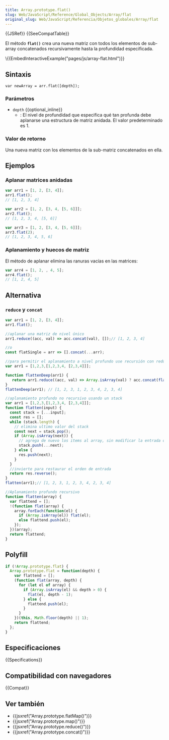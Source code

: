 ```yaml
---
title: Array.prototype.flat()
slug: Web/JavaScript/Reference/Global_Objects/Array/flat
original_slug: Web/JavaScript/Referencia/Objetos_globales/Array/flat
---
```


{{JSRef}} {{SeeCompatTable}}

El método **`flat()`** crea una nueva matriz con todos los elementos de sub-array concatenados recursivamente hasta la profundidad especificada.

\\{{EmbedInteractiveExample("pages/js/array-flat.html")}}

## Sintaxis

```
var newArray = arr.flat([depth]);
```

### Parámetros

- `depth` {{optional_inline}}
  - : El nivel de profundidad que especifica qué tan profunda debe aplanarse una estructura de matriz anidada. El valor predeterminado es 1.

### Valor de retorno

Una nueva matriz con los elementos de la sub-matriz concatenados en ella.

## Ejemplos

### Aplanar matrices anidadas

```js
var arr1 = [1, 2, [3, 4]];
arr1.flat();
// [1, 2, 3, 4]

var arr2 = [1, 2, [3, 4, [5, 6]]];
arr2.flat();
// [1, 2, 3, 4, [5, 6]]

var arr3 = [1, 2, [3, 4, [5, 6]]];
arr3.flat(2);
// [1, 2, 3, 4, 5, 6]
```

### Aplanamiento y huecos de matriz

El método de aplanar elimina las ranuras vacías en las matrices:

```js
var arr4 = [1, 2, , 4, 5];
arr4.flat();
// [1, 2, 4, 5]
```

## Alternativa

### `reduce` y `concat`

```js
var arr1 = [1, 2, [3, 4]];
arr1.flat();

//aplanar una matriz de nivel único
arr1.reduce((acc, val) => acc.concat(val), []);// [1, 2, 3, 4]

//o
const flatSingle = arr => [].concat(...arr);
```

```js
//para permitir el aplanamiento a nivel profundo use recursión con reduce y concat
var arr1 = [1,2,3,[1,2,3,4, [2,3,4]]];

function flattenDeep(arr1) {
   return arr1.reduce((acc, val) => Array.isArray(val) ? acc.concat(flattenDeep(val)) : acc.concat(val), []);
}
flattenDeep(arr1); // [1, 2, 3, 1, 2, 3, 4, 2, 3, 4]
```

```js
//aplanamiento profundo no recursivo usando un stack
var arr1 = [1,2,3,[1,2,3,4, [2,3,4]]];
function flatten(input) {
  const stack = [...input];
  const res = [];
  while (stack.length) {
    // elimina ultimo valor del stack
    const next = stack.pop();
    if (Array.isArray(next)) {
      // agrega de nuevo los items al array, sin modificar la entrada original
      stack.push(...next);
    } else {
      res.push(next);
    }
  }
  //invierte para restaurar el orden de entrada
  return res.reverse();
}
flatten(arr1);// [1, 2, 3, 1, 2, 3, 4, 2, 3, 4]
```

```js
//Aplanamiento profundo recursivo
function flatten(array) {
  var flattend = [];
  !(function flat(array) {
    array.forEach(function(el) {
      if (Array.isArray(el)) flat(el);
      else flattend.push(el);
    });
  })(array);
  return flattend;
}
```

## Polyfill

```js
if (!Array.prototype.flat) {
  Array.prototype.flat = function(depth) {
    var flattend = [];
    (function flat(array, depth) {
      for (let el of array) {
        if (Array.isArray(el) && depth > 0) {
          flat(el, depth - 1);
        } else {
          flattend.push(el);
        }
      }
    })(this, Math.floor(depth) || 1);
    return flattend;
  };
}
```

## Especificaciones

{{Specifications}}

## Compatibilidad con navegadores

{{Compat}}

## Ver también

- {{jsxref("Array.prototype.flatMap()")}}
- {{jsxref("Array.prototype.map()")}}
- {{jsxref("Array.prototype.reduce()")}}
- {{jsxref("Array.prototype.concat()")}}

